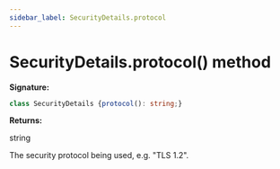 ```yaml
---
sidebar_label: SecurityDetails.protocol
---
```

# SecurityDetails.protocol() method

**Signature:**

```typescript
class SecurityDetails {protocol(): string;}
```
**Returns:**

string

The security protocol being used, e.g. "TLS 1.2".

